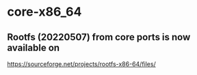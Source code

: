 # core-x86_64

## Rootfs (20220507) from core ports is now available on
https://sourceforge.net/projects/rootfs-x86-64/files/
